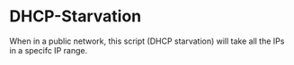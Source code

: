 # DHCP-Starvation
When in a public network, this script (DHCP starvation) will take all the IPs in a specifc IP range. 
